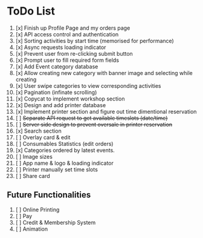 # ToDo List

1. [x] Finish up Profile Page and my orders page
2. [x] API access control and authentication
3. [x] Sorting activities by start time (memorised for performance)
4. [x] Async requests loading indicator
5. [x] Prevent user from re-clicking submit button
6. [x] Prompt user to fill required form fields
7. [x] Add Event category database
8. [x] Allow creating new category with banner image and selecting while creating
9. [x] User swipe categories to view corresponding activities
10. [x] Pagination (infinate scrolling)
11. [x] Copycat to implement workshop section
12. [x] Design and add printer database
13. [x] Implement printer section and figure out time dimentional reservation
14. [ ] ~~Separate API request to get available timeslots (date/time)~~
15. [ ] ~~Server side design to prevent oversale in printer reservation~~
16. [x] Search section
17. [ ] Overlay card & edit
18. [ ] Consumables Statistics (edit orders)
19. [x] Categories ordered by latest events.
20. [ ] Image sizes
21. [ ] App name & logo & loading indicator
22. [ ] Printer manually set time slots
23. [ ] Share card

## Future Functionalities

1. [ ] Online Printing
2. [ ] Pay
3. [ ] Credit & Membership System
4. [ ] Animation